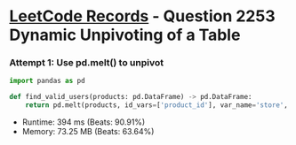 # [LeetCode Records](../../README.md) - Question 2253 Dynamic Unpivoting of a Table

### Attempt 1: Use pd.melt() to unpivot
```py
import pandas as pd

def find_valid_users(products: pd.DataFrame) -> pd.DataFrame:
    return pd.melt(products, id_vars=['product_id'], var_name='store', value_name='price').dropna()
```
- Runtime: 394 ms (Beats: 90.91%)
- Memory: 73.25 MB (Beats: 63.64%)

<br>
